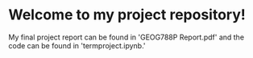 # Welcome to my project repository!

My final project report can be found in 'GEOG788P Report.pdf' and the code can be found in 'termproject.ipynb.'

